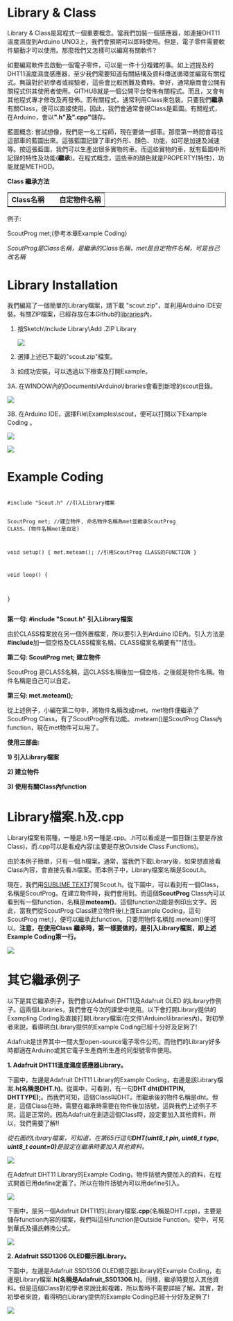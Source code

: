 <h1>Library & Class</h1><p>
Library & Class是寫程式一個重要概念。當我們加裝一個感應器，如連接DHT11溫度濕度到Arduino UNO3上，我們會預期可以即時使用。但是，電子零件需要軟件驅動才可以使用。那麼我們又怎樣可以編寫有關軟件?<p>
如要編寫軟件去啟動一個電子零件，可以是一件十分複雜的事。如上述提及的DHT11溫度濕度感應器，至少我們需要知道有關結構及資料傳送循環並編寫有關程式。無論對於初學者或經驗者，這些會比較困難及費時。幸好，通常廠商會公開有關程式供其使用者使用。GITHUB就是一個公開平台發佈有關程式。而且，又會有其他程式專才修改及再發佈。而有關程式，通常利用Class來包裝。只要我們<B>繼承</B>有關Class，便可以直接使用。因此，我們會通常會視Class是藍圖。有關程式，在Arduino，會以<B>".h"及".cpp"</B>儲存。
<p> 
藍圖概念: 嘗試想像，我們是一名工程師，現在要做一部車。那麼第一時間會尋找這部車的藍圖出來。這張藍圖記錄了車的外形、顏色、功能，如可是加速及減速等。按這張藍圖，我們可以生產出很多實物的車。而這些實物的車，就有藍圖中所記錄的特性及功能(<B>繼承</B>)。在程式概念，這些車的顏色就是PROPERTY(特性)，功能就是METHOD。
<p> 
<B>Class 繼承方法</B><p>

<table border=1><td><B> Class名稱 &nbsp &nbsp &nbsp &nbsp自定物件名稱</B></td></table>
例子: <p>
ScoutProg met;(參考本章Example Coding)<p>
<i>ScoutProg是Class名稱，是繼承的Class名稱，met是自定物件名稱，可是自己改名稱</i><br>
<h1>Library Installation</h1><p>
我們編寫了一個簡單的Library檔案，請下載 "scout.zip"，並利用Arduino IDE安裝。有關ZIP檔案，已經存放在本Github的<a href="https://github.com/SCOUT-METEAM/1st_STEM_Course/blob/main/libraries/scout.zip">libraries</a>內。<p>

1. 按Sketch\Include Library\Add .ZIP Library <p>
  <img src="https://www.meteam.org/1st_STEM2022/GithubWebpage/Class01.png"><p>
2. 選擇上述已下載的"scout.zip"檔案。<p>

3. 如成功安裝，可以透過以下檢查及打開Example。<p>

3A. 在WINDOW內的Documents\Arduino\libraries會看到新增的scout目錄。<p>
    <img src="https://www.meteam.org/1st_STEM2022/GithubWebpage/Class02.png"><p>
3B. 在Arduino IDE，選擇File\Examples\scout，便可以打開以下Example Coding 。<p> 
    <img src="https://www.meteam.org/1st_STEM2022/GithubWebpage/Class03.png"><p>
          <img src="https://www.meteam.org/1st_STEM2022/GithubWebpage/Class04.png"><p>
<h1>Example Coding</h1><p>
<pre><code>
#include "Scout.h" //引入Library檔案

ScoutProg met; //建立物件, 命名物件名稱為met並繼承ScoutProg CLASS。(物件名稱met是自定)

void setup() 
{
met.meteam(); //引用ScoutProg CLASS的FUNCTION
}

void loop() 
{

}
</code>
</pre>
<p>
<B>第一句: #include "Scout.h" 引入Library檔案</B><p>  
由於CLASS檔案放在另一個外置檔案，所以要引入到Arduino IDE內。引入方法是<B>#include</B>加一個空格及CLASS檔案名稱。CLASS檔案名稱要有""括住。<p>  
<B>第二句: ScoutProg met; 建立物件</B><p> 
ScoutProg 是CLASS名稱，這CLASS名稱後加一個空格，之後就是物件名稱。物件名稱是自己可以自定。<p> 
<B>第三句: met.meteam();</B><p> 
從上述例子，小編在第二句中，將物件名稱改成met。met物件便繼承了ScoutProg Class，有了ScoutProg所有功能。.meteam()是ScoutProg Class內function，現在met物件可以用了。
  
<p>
<B>
使用三部曲:<p>  
1) 引入Library檔案<p>  
2) 建立物件<p>  
3) 使用有關Class內function<p>  
  </B>
<h1>Library檔案.h及.cpp</h1><p>
Library檔案有兩種，一種是.h另一種是.cpp。.h可以看成是一個目錄(主要是存放Class)，而.cpp可以是看成內容(主要是存放Outside Class Functions)。<p>

由於本例子簡單，只有一個.h檔案。通常，當我們下載Library後，如果想直接看Class內容，會直接先看.h檔案。而本例子中，Library檔案名稱是Scout.h。<p>

  現在，我們用<a href="https://www.sublimetext.com/">SUBLIME TEXT</a>打開Scout.h。從下圖中，可以看到有一個Class，名稱是ScoutProg。在建立物件時，我們會用到。而這個<B>ScoutProg </B>Class內可以看到有一個function，名稱是<B>meteam()</B>。這個function功能是例印出文字。因此，當我們從ScoutProg Class建立物件後(上面Example Coding，這句ScoutProg met;)，便可以繼承此function。只要用物件名稱加.meteam()便可以。<B>注意，在使用Class 繼承時，第一樣要做的，是引入Library檔案，即上述Example Coding第一行。</B><p>
 <img src="https://www.meteam.org/1st_STEM2022/GithubWebpage/Class05.png"><p>
<h1>其它繼承例子</h1><p>
以下是其它繼承例子，我們會以Adafruit DHT11及Adafruit OLED 的Library作例子。這兩個Libraries，我們會在今次的課堂中使用。以下會打開Library提供的Exampling Coding及直接打開Library檔案(在文件\Arduino\libraries內)。對初學者來說，看得明白Library提供的Example Coding已經十分好及足夠了! <p>Adafruit是世界其中一間大型open-source電子零件公司。而他們的Library好多時都適在Arduino或其它電子生產商所生產的同型號零件使用。<p>
<B>1. Adafruit DHT11溫度濕度感應器Library。</B><p>
下圖中，左邊是Adafruit DHT11 Library的Example Coding，右邊是該Library檔案<B>.h(名稱是DHT.h)</B>。從圖中，可看到，有一句<B>DHT dht(DHTPIN, DHTTYPE);</B>。而我們可知，這個Class叫DHT。而繼承後的物件名稱是dht。但是，這個Class在時，需要在繼承時需要在物件後加括號，這與我們上述例子不同。這是正常的。因為Adafruit在創造這個Class時，設定要加入其他資料。所以，我們需要了解!!
<p>
  <i>從右圖的Library檔案，可知道，在第65行這句<B>DHT(uint8_t pin, uint8_t type, uint8_t count=0)</B>是設定在繼承時要加入其他資料。</i>
<p>
<img src="https://www.meteam.org/1st_STEM2022/GithubWebpage/Class06.png"><p>
在Adafruit DHT11 Library的Example Coding，物件括號內要加入的資料，在程式開首已用define定義了。所以在物件括號內可以用define引入。<p>
<img src="https://www.meteam.org/1st_STEM2022/GithubWebpage/Class07.png"><p>
下圖中，是另一個Adafruit DHT11的Library檔案<B>.cpp</B>(名稱是DHT.cpp)，主要是儲存function內容的檔案，我們叫這些function是Outside Function。從中，可見到華氏及攝氏轉換公式。<p>
 <img src="https://www.meteam.org/1st_STEM2022/GithubWebpage/Class08.png"><p>
  <B>2. Adafruit SSD1306 OLED顯示器Library。</B><p>
下圖中，左邊是Adafruit SSD1306 OLED顯示器Library的Example Coding，右邊是Library檔案<B>.h(名稱是Adafruit_SSD1306.h)</B>。同樣，繼承時要加入其他資料。但是這個Class對初學者來說比較複雜，所以暫時不需要詳細了解。其實，對初學者來說，看得明白Library提供的Example Coding已經十分好及足夠了!<p>
 <img src="https://www.meteam.org/1st_STEM2022/GithubWebpage/Class09.png"><p>
  

